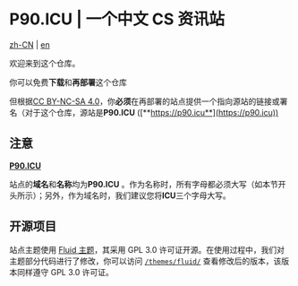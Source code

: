 # P90.ICU | 一个中文 CS 资讯站

[zh-CN](README.md) | [en](README.en.md)

欢迎来到这个仓库。

你可以免费**下载**和**再部署**这个仓库

但根据[CC BY-NC-SA 4.0](https://creativecommons.org/licenses/by-nc-sa/4.0/)，你**必须**在再部署的站点提供一个指向源站的链接或署名（对于这个仓库，源站是**P90.ICU** ([**https://p90.icu**](https://p90.icu))

## 注意

**[P90.ICU](//p90.ICU)**

站点的**域名**和**名称**均为**P90.ICU** 。作为名称时，所有字母都必须大写（如本节开头所示）；另外，作为域名时，我们建议您将**ICU**三个字母大写。

## 开源项目

站点主题使用 [Fluid 主题](https://github.com/fluid-dev/hexo-theme-fluid)，其采用 GPL 3.0 许可证开源。在使用过程中，我们对主题部分代码进行了修改，你可以访问 [`/themes/fluid/`](/themes/fluid/) 查看修改后的版本，该版本同样遵守 GPL 3.0 许可证。
